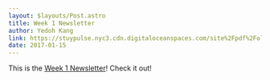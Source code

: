 ```yaml
---
layout: $layouts/Post.astro
title: Week 1 Newsletter
author: Yedoh Kang
link: https://stuypulse.nyc3.cdn.digitaloceanspaces.com/site%2Fpdf%2Fold_pdfs%2F2017_week1.pdf
date: 2017-01-15
---
```


This is the [Week 1 Newsletter](https://stuypulse.nyc3.cdn.digitaloceanspaces.com/site%2Fpdf%2Fold_pdfs%2F2017_week1.pdf)! Check it out!
